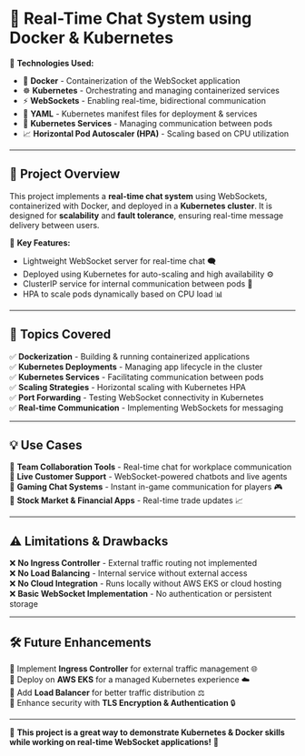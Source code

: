 # 📌 Real-Time Chat System using Docker & Kubernetes

🚀 **Technologies Used:**  
- 🐳 **Docker** - Containerization of the WebSocket application  
- ☸️ **Kubernetes** - Orchestrating and managing containerized services  
- ⚡ **WebSockets** - Enabling real-time, bidirectional communication  
- 📂 **YAML** - Kubernetes manifest files for deployment & services  
- 🔀 **Kubernetes Services** - Managing communication between pods  
- 📈 **Horizontal Pod Autoscaler (HPA)** - Scaling based on CPU utilization  

---

## 🎯 **Project Overview**
This project implements a **real-time chat system** using WebSockets, containerized with Docker, and deployed in a **Kubernetes cluster**. It is designed for **scalability** and **fault tolerance**, ensuring real-time message delivery between users.

🔹 **Key Features:**
- Lightweight WebSocket server for real-time chat 🗨️
- Deployed using Kubernetes for auto-scaling and high availability ⚙️
- ClusterIP service for internal communication between pods 🔄
- HPA to scale pods dynamically based on CPU load 📊

---

## 📌 **Topics Covered**
✅ **Dockerization** - Building & running containerized applications  
✅ **Kubernetes Deployments** - Managing app lifecycle in the cluster  
✅ **Kubernetes Services** - Facilitating communication between pods  
✅ **Scaling Strategies** - Horizontal scaling with Kubernetes HPA  
✅ **Port Forwarding** - Testing WebSocket connectivity in Kubernetes  
✅ **Real-time Communication** - Implementing WebSockets for messaging  

---

## 💡 **Use Cases**
🔹 **Team Collaboration Tools** - Real-time chat for workplace communication  
🔹 **Live Customer Support** - WebSocket-powered chatbots and live agents  
🔹 **Gaming Chat Systems** - Instant in-game communication for players 🎮  
🔹 **Stock Market & Financial Apps** - Real-time trade updates 📈  

---

## ⚠️ **Limitations & Drawbacks**
❌ **No Ingress Controller** - External traffic routing not implemented  
❌ **No Load Balancing** - Internal service without external access  
❌ **No Cloud Integration** - Runs locally without AWS EKS or cloud hosting  
❌ **Basic WebSocket Implementation** - No authentication or persistent storage  

---

## 🛠 **Future Enhancements**
🔹 Implement **Ingress Controller** for external traffic management 🌐  
🔹 Deploy on **AWS EKS** for a managed Kubernetes experience ☁️  
🔹 Add **Load Balancer** for better traffic distribution ⚖️  
🔹 Enhance security with **TLS Encryption & Authentication** 🔒  

---

📌 **This project is a great way to demonstrate Kubernetes & Docker skills while working on real-time WebSocket applications!** 🚀



